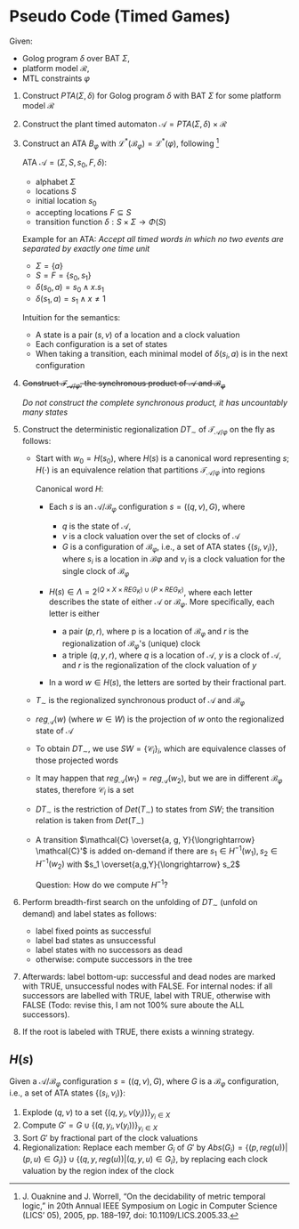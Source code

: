 # Pseudo Code (Timed Games)

Given:
* Golog program $\delta$ over BAT $\Sigma$,
* platform model $\mathcal{R}$,
* MTL constraints $\varphi$

1. Construct $\mathit{PTA}(\Sigma, \delta)$ for Golog program $\delta$ with BAT $\Sigma$ for some platform model $\mathcal{R}$
1. Construct the plant timed automaton $\mathcal{A} = \mathit{PTA}(\Sigma, \delta) \times \mathcal{R}$
1. Construct an ATA $B_\varphi$ with $\mathcal{L}^*(\mathcal{B}_\varphi) = \mathcal{L}^*(\varphi)$, following [^OW2005]

   ATA $\mathcal{A} = (\Sigma, S, s_0, F, \delta)$:
   * alphabet $\Sigma$
   * locations $S$
   * initial location $s_0$
   * accepting locations $F \subseteq S$
   * transition function $\delta: S \times \Sigma  \rightarrow \Phi(S)$

   Example for an ATA: _Accept all timed words in which no two events are separated by exactly one time unit_

   * $\Sigma = \{a\}$
   * $S = F = \{ s_0, s_1 \}$
   * $\delta(s_0, a) = s_0 \wedge x.s_1$
   * $\delta(s_1, a) = s_1 \wedge x \neq 1$

   Intuition for the semantics:
   * A state is a pair $(s, v)$ of a location and a clock valuation
   * Each configuration is a set of states
   * When taking a transition, each minimal model of $\delta(s_i, a)$ is in the next configuration


1. ~~Construct $\mathcal{T}_{\mathcal{A}/\varphi}$, the synchronous product of $\mathcal{A}$ and $\mathcal{B}_\varphi$~~

   _Do not construct the complete synchronous product, it has uncountably many states_
1. Construct the deterministic regionalization $DT_\sim$ of $\mathcal{T}_{\mathcal{A}/\varphi}$ on the fly as follows:
   * Start with $w_0 = H(s_0)$, where $H(s)$ is a canonical word representing $s$; $H(\cdot)$ is an equivalence relation that partitions $\mathcal{T}_{\mathcal{A}/\varphi}$ into regions

     Canonical word $H$:
     * Each $s$ is an $\mathcal{A}/\mathcal{B}_\varphi$ configuration $s = ((q, \nu), G)$, where
       * $q$ is the state of $\mathcal{A}$,
       * $\nu$ is a clock valuation over the set of clocks of $\mathcal{A}$
       * $G$ is a configuration of $\mathcal{B}_\varphi$, i.e., a set of ATA states $\{ (s_i, \nu_i) \}$, where $s_i$ is a location in $\mathcal{B}\varphi$ and $\nu_i$ is a clock valuation for the single clock of $\mathcal{B}_\varphi$
     * $H(s) \in \Lambda = 2^{(Q \times X \times \mathit{REG}_K) \cup (P \times
       \mathit{REG}_K)}$, where each letter describes the state of either
       $\mathcal{A}$ or $\mathcal{B}_\varphi$.
       More specifically, each letter is either
       * a pair $(p, r)$,  where p is a location of $\mathcal{B}_\varphi$ and $r$ is the regionalization of $\mathcal{B}_\varphi$'s (unique) clock
       * a triple $(q, y, r)$, where $q$ is a location of $\mathcal{A}$, $y$ is a clock of $\mathcal{A}$, and $r$ is the regionalization of the clock valuation of $y$

     * In a word $w \in H(s)$, the letters are sorted by their fractional part.
   * $T_\sim$ is the regionalized synchronous product of $\mathcal{A}$ and $\mathcal{B}_\varphi$
   * $\mathit{reg}_\mathcal{A}(w)$ (where $w \in W$) is the projection of $w$ onto the regionalized state of $\mathcal{A}$
   * To obtain $\mathit{DT}_\sim$, we use $\mathit{SW} = \{ \mathcal{C}_i \}_i$, which are equivalence classes of those projected words
   * It may happen that $\mathit{reg}_\mathcal{A}(w_1) = \mathit{reg}_\mathcal{A}(w_2)$, but we are in different $\mathcal{B}_\varphi$ states, therefore $\mathcal{C}_i$ is a set
   * $\mathit{DT}_\sim$ is the restriction of $\mathit{Det}(T_\sim)$ to states from $\mathit{SW}$; the transition relation is taken from $\mathit{Det}(T_\sim)$
   * A transition $\mathcal{C} \overset{a, g, Y}{\longrightarrow} \mathcal{C}'$
     is added on-demand if there are $s_1 \in H^{-1} (w_1), s_2 \in H^{-1} (w_2)$ with $s_1 \overset{a,g,Y}{\longrightarrow} s_2$

     Question: How do we compute $H^{-1}$?

1. Perform breadth-first search on the unfolding of $DT_\sim$ (unfold on demand) and label states as follows:
    * label fixed points as successful
    * label bad states as unsuccessful
    * label states with no successors as dead
    * otherwise: compute successors in the tree
1. Afterwards: label bottom-up: successful and dead nodes are marked with TRUE, unsuccessful nodes with FALSE. For internal nodes: if all successors are labelled with TRUE, label with TRUE, otherwise with FALSE (Todo: revise this, I am not 100% sure aboute the ALL successors).
1. If the root is labeled with TRUE, there exists a winning strategy.

## $H(s)$

Given a $\mathcal{A}/\mathcal{B}_\varphi$ configuration $s = ((q, \nu), G)$,
where $G$ is a $\mathcal{B}_\varphi$ configuration, i.e., a set of ATA states
$\{ (s_i, \nu_i) \}$:

1. Explode $(q, \nu)$ to a set $\{(q, y_i, \nu(y_i))\}_{y_i \in X}$
2. Compute $G' = G \cup \{(q, y_i, \nu(y_i))\}_{y_i \in X}$
3. Sort $G'$ by fractional part of the clock valuations
4. Regionalization: Replace each member $G_i$ of $G'$ by $Abs(G_i) = \{ (p, \mathit{reg}(u)) | (p, u) \in G_i) \} \cup \{ (q, y, \mathit{reg}(u)) | (q, y, u) \in G_i \}$, by replacing each clock valuation by the region index of the clock

[^OW2005]: J. Ouaknine and J. Worrell, “On the decidability of metric temporal logic,” in 20th Annual IEEE Symposium on Logic in Computer Science (LICS’ 05), 2005, pp. 188–197, doi: 10.1109/LICS.2005.33.
